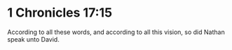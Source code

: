 # 1 Chronicles 17:15

According to all these words, and according to all this vision, so did Nathan speak unto David.